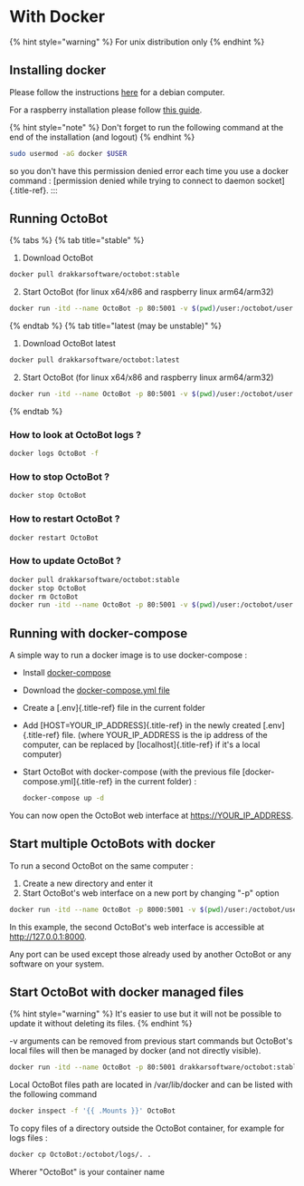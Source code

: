 With Docker
===========

{% hint style="warning" %}
For unix distribution only
{% endhint %}

Installing docker
-----------------

Please follow the instructions
[here](https://docs.docker.com/install/linux/docker-ce/debian/) for a
debian computer.

For a raspberry installation please follow [this
guide](https://phoenixnap.com/kb/docker-on-raspberry-pi).

{% hint style="note" %}
Don't forget to run the following command at the end of the
installation (and logout)
{% endhint %}

``` bash
sudo usermod -aG docker $USER
```

so you don't have this permission denied error each time you use a
docker command : [permission denied while trying to connect to daemon
socket]{.title-ref}.
:::

Running OctoBot
----------------------

{% tabs %}
{% tab title="stable" %}
1.  Download OctoBot
``` bash
docker pull drakkarsoftware/octobot:stable
```
2.  Start OctoBot (for linux x64/x86 and raspberry linux arm64/arm32)
``` bash
docker run -itd --name OctoBot -p 80:5001 -v $(pwd)/user:/octobot/user -v $(pwd)/tentacles:/octobot/tentacles -v $(pwd)/logs:/octobot/logs drakkarsoftware/octobot:stable
```
{% endtab %}
{% tab title="latest (may be unstable)" %}
1.  Download OctoBot latest
``` bash
docker pull drakkarsoftware/octobot:latest
```
2.  Start OctoBot (for linux x64/x86 and raspberry linux arm64/arm32)
``` bash
docker run -itd --name OctoBot -p 80:5001 -v $(pwd)/user:/octobot/user -v $(pwd)/tentacles:/octobot/tentacles -v $(pwd)/logs:/octobot/logs drakkarsoftware/octobot:latest
```
{% endtab %}

### How to look at OctoBot logs ?

``` bash
docker logs OctoBot -f
```

### How to stop OctoBot ?

``` bash
docker stop OctoBot
```

### How to restart OctoBot ?

``` bash
docker restart OctoBot
```

### How to update OctoBot ?

``` bash
docker pull drakkarsoftware/octobot:stable
docker stop OctoBot
docker rm OctoBot
docker run -itd --name OctoBot -p 80:5001 -v $(pwd)/user:/octobot/user -v $(pwd)/tentacles:/octobot/tentacles -v $(pwd)/logs:/octobot/logs drakkarsoftware/octobot:stable
```

Running with docker-compose
---------------------------

A simple way to run a docker image is to use docker-compose :

-   Install [docker-compose](https://docs.docker.com/compose/install/)
-   Download the [docker-compose.yml
    file](https://github.com/Drakkar-Software/OctoBot/blob/master/docker-compose.yml)
-   Create a [.env]{.title-ref} file in the current folder
-   Add [HOST=YOUR\_IP\_ADDRESS]{.title-ref} in the newly created
    [.env]{.title-ref} file. (where YOUR\_IP\_ADDRESS is the ip address
    of the computer, can be replaced by [localhost]{.title-ref} if it's
    a local computer)
-   Start OctoBot with docker-compose (with the previous file
    [docker-compose.yml]{.title-ref} in the current folder) :

    ``` bash
    docker-compose up -d
    ```

You can now open the OctoBot web interface at <https://YOUR_IP_ADDRESS>.

Start multiple OctoBots with docker
-----------------------------------

To run a second OctoBot on the same computer :

1.  Create a new directory and enter it
2.  Start OctoBot's web interface on a new port by changing \"-p\"
    option

``` bash
docker run -itd --name OctoBot -p 8000:5001 -v $(pwd)/user:/octobot/user -v $(pwd)/tentacles:/octobot/tentacles -v $(pwd)/logs:/octobot/logs drakkarsoftware/octobot:stable
```

In this example, the second OctoBot's web interface is accessible at
<http://127.0.0.1:8000>.

Any port can be used except those already used by another OctoBot or any
software on your system.

Start OctoBot with docker managed files
---------------------------------------

{% hint style="warning" %}
It's easier to use but it will not be possible to update it without
deleting its files.
{% endhint %}

-v arguments can be removed from previous start commands but OctoBot's
local files will then be managed by docker (and not directly visible).

``` bash
docker run -itd --name OctoBot -p 80:5001 drakkarsoftware/octobot:stable
```

Local OctoBot files path are located in /var/lib/docker and can be
listed with the following command

``` bash
docker inspect -f '{{ .Mounts }}' OctoBot
```

To copy files of a directory outside the OctoBot container, for example
for logs files :

``` bash
docker cp OctoBot:/octobot/logs/. .
```

Wherer \"OctoBot\" is your container name
